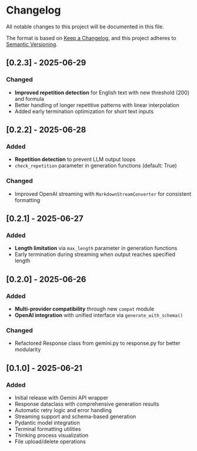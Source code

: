 # Changelog

All notable changes to this project will be documented in this file.

The format is based on [Keep a Changelog](https://keepachangelog.com/en/1.0.0/),
and this project adheres to [Semantic Versioning](https://semver.org/spec/v2.0.0.html).

## [0.2.3] - 2025-06-29

### Changed
- **Improved repetition detection** for English text with new threshold (200) and formula
- Better handling of longer repetitive patterns with linear interpolation
- Added early termination optimization for short text inputs

## [0.2.2] - 2025-06-28

### Added
- **Repetition detection** to prevent LLM output loops
- `check_repetition` parameter in generation functions (default: True)

### Changed
- Improved OpenAI streaming with `MarkdownStreamConverter` for consistent formatting

## [0.2.1] - 2025-06-27

### Added
- **Length limitation** via `max_length` parameter in generation functions
- Early termination during streaming when output reaches specified length

## [0.2.0] - 2025-06-26

### Added
- **Multi-provider compatibility** through new `compat` module
- **OpenAI integration** with unified interface via `generate_with_schema()`

### Changed
- Refactored Response class from gemini.py to response.py for better modularity

## [0.1.0] - 2025-06-21

### Added
- Initial release with Gemini API wrapper
- Response dataclass with comprehensive generation results
- Automatic retry logic and error handling
- Streaming support and schema-based generation
- Pydantic model integration
- Terminal formatting utilities
- Thinking process visualization
- File upload/delete operations
